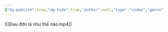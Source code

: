 ```yaml
---
{"dg-publish":true,"dg-hide":true,"author":null,"type":"video","genre":null,"tags":["motivation","hurt","life"],"title":"Đau đớn là như thế nào","permalink":"/ban-than/motivation/dau-don-la-nhu-the-nao/","hide":true,"dgPassFrontmatter":true}
---
```



![[Đau đớn là như thế nào.mp4]]
